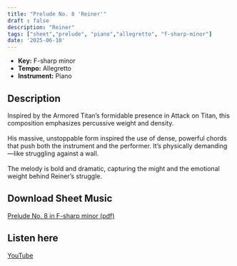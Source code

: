 ```yaml
---
title: "Prelude No. 8 'Reiner'"
draft : false
description: "Reiner"
tags: ["sheet","prelude", "piano","allegretto", "f-sharp-minor"]
date: '2025-06-10'
---
```


- **Key:** F-sharp minor
- **Tempo:** Allegretto
- **Instrument:** Piano

<!--more-->
## Description
Inspired by the Armored Titan’s formidable presence in Attack on Titan, this composition emphasizes percussive weight and density.<br>
<br>
His massive, unstoppable form inspired the use of dense, powerful chords that push both the instrument and the performer. It’s physically demanding—like struggling against a wall. <br>
<br>
The melody is bold and dramatic, capturing the might and the emotional weight behind Reiner’s struggle.

 ## Download Sheet Music

[Prelude No. 8 in F-sharp minor (pdf)](/pdf/Prelude%20No.8%20in%20Fsharpminor.pdf)

 ## Listen here 
 
 [YouTube](https://youtu.be/ZMsLcGBBZrE)
